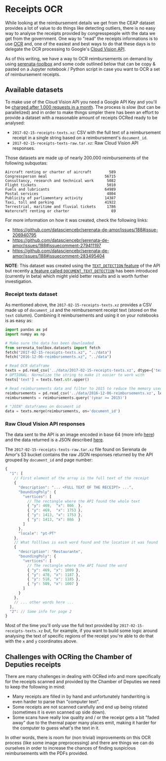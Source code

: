 # Receipts OCR

While looking at the reimbursement details we get from the CEAP dataset provides
a lot of value to do things like detecting outliers, there is no easy way to
analyse the receipts provided by congresspeople with the data we get from the
government. One way to "read" the receipts informations is to use
[OCR](https://en.wikipedia.org/wiki/Optical_character_recognition) and, one of
the easiest and best ways to do that these days is to delegate the OCR
processing to Google's [Cloud Vision API](https://cloud.google.com/vision/).

As of this writing, we have a way to OCR reimbursements on demand by using
[serenata-toolbox](https://github.com/datasciencebr/serenata-toolbox) and some
code outlined below that can be copy & pasted on a Jupyter notebook / Python
script in case you want to OCR a set of reimbursement receipts.

## Available datasets

To make use of the Cloud Vision API you need a Google API Key and you'll be
[charged after 1.000 requests in a month](https://cloud.google.com/vision/#cloud-vision-api-pricing).
The process is slow (but can be parallelized) and in order to make things
simpler there has been an effort to provide a dataset with a reasonable amount
of receipts OCRed ready to be analysed:

- `2017-02-15-receipts-texts.xz`: CSV with the full text of a reimbursement
  receipt in a single string based on a reimbursement's `document_id`.
- `2017-02-15-receipts-texts-raw.tar.xz`: Raw Cloud Vision API responses.

Those datasets are made up of nearly 200.000 reimbursements of the following
subquotas:

```
Aircraft renting or charter of aircraft        589
Congressperson meal                          56715
Consultancy, research and technical work      5082
Flight tickets                                5010
Fuels and lubricants                         64989
Postal services                               4804
Publicity of parliamentary activity          14387
Taxi, toll and parking                       41922
Terrestrial, maritime and fluvial tickets     1786
Watercraft renting or charter                   69
```

For more information on how it was created, check the following links:

- https://github.com/datasciencebr/serenata-de-amor/issues/188#issue-206940795
- https://github.com/datasciencebr/serenata-de-amor/issues/188#issuecomment-279411197
- https://github.com/datasciencebr/serenata-de-amor/issues/188#issuecomment-283495404

**NOTE**: This dataset was created using the [`TEXT_DETECTION` feature](https://cloud.google.com/vision/docs/detecting-text)
of the API but recently [a feature called `DOCUMENT_TEXT_DETECTION`](https://cloud.google.com/vision/docs/detecting-fulltext)
has been introduced (currently in beta) which might yield better results and is
worth further investigation.

### Receipt texts dataset

As mentioned above, the `2017-02-15-receipts-texts.xz` provides a CSV made up of
`document_id` and the reimbursement receipt text (stored on the `text` column).
Combining it reimbursements and using it on your notebooks is as easy as:

```python
import pandas as pd
import numpy as np

# Make sure the data has been downloaded
from serenata_toolbox.datasets import fetch
fetch("2017-02-15-receipts-texts.xz", "../data")
fetch("2016-12-06-reimbursements.xz", "../data")

# Read OCR dataframe
texts = pd.read_csv('../data/2017-02-15-receipts-texts.xz', dtype={'text': np.str}, low_memory=False)
# OPTIONAL: Normalize the string to make it easier to work with
texts['text'] = texts.text.str.upper()

# Read reimbursements data and filter to 2015 to reduce the memory used by it
reimbursements = pd.read_csv('../data/2016-12-06-reimbursements.xz', low_memory=False)
reimbursements = reimbursements.query('(year >= 2015)')

# "JOIN" dataframes on document id
data = texts.merge(reimbursements, on='document_id')
```

### Raw Cloud Vision API responses

The data sent to the API is an image encoded in base 64 (more info [here](https://cloud.google.com/vision/docs/reference/rest/v1/images/annotate#AnnotateImageRequest))
and the data returned is a JSON described [here](https://cloud.google.com/vision/docs/reference/rest/v1/images/annotate#annotateimageresponse).

The `2017-02-15-receipts-texts-raw.tar.xz` file found on Serenata de Amor's S3
bucket contains the raw JSON responses returned by the API grouped by
`document_id` and page number:

```javascript
{
  "1": [
    // First element of the array is the full text of the receipt
    {
      "description": "... <FULL TEXT OF THE RECEIPT> ...",
      "boundingPoly": {
        "vertices": [
          // The rectangle where the API found the whole text
          { "y": 469,  "x": 866  },
          { "y": 469,  "x": 1753 },
          { "y": 1413, "x": 1753 },
          { "y": 1413, "x": 866  }
        ]
      },
      "locale": "pt-PT"
    },
    // What folllows is each word found and the location it was found
    {
      "description": "Restaurante",
      "boundingPoly": {
        "vertices": [
          // The rectangle where the API found the word
          { "y": 469, "x": 1009 },
          { "y": 478, "x": 1187 },
          { "y": 518, "x": 1185 },
          { "y": 509, "x": 1007 }
        ]
      }
    },
    // ... other words here ...
  ],
  "2": // Same info for page 2
}
```

Most of the time you'll only use the full text provided by
`2017-02-15-receipts-texts.xz` but, for example, if you want to build some logic
around analysing the text of specific regions of the receipt you're able to do
that with the `x` and `y` coordinates above.

## Challenges with OCRing the Chamber of Deputies receipts

There are many challenges in dealing with OCRed info and more specifically for
the receipts scanned and provided by the Chamber of Deputies we need to keep the
following in mind:

- Many receipts are filled in by hand and unfortunately handwriting is even
  harder to parse than "computer text".
- Some receipts are not scanned carefully and end up being rotated (sometimes it
  is even scanned up side down).
- Some scans have really low quality and / or the receipt gets a bit "faded
  away" due to the thermal paper many places emit, making it harder for the
  computer to guess what's the text in it.

In other words, there is room for (non trivial) improvements on this OCR process
(like some image preprocessing) and there are things we can do ourselves in
order to increase the chances of finding suspicious reimbursements with the PDFs
provided.
